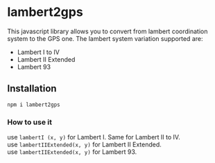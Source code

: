 # lambert2gps
This javascript library allows you to convert from lambert coordination system to the GPS one.
The lambert system variation supported are:
* Lambert I to IV
* Lambert II Extended
* Lambert 93

## Installation
`npm i lambert2gps`

### How to use it
use `lambertI (x, y)` for Lambert I. Same for Lambert II to IV.  
use `lambertIIExtended(x, y)` for Lambert II Extended.  
use `lambertIIExtended(x, y)` for Lambert 93.  
